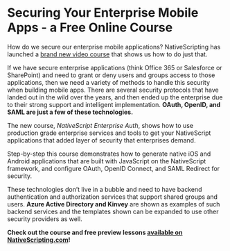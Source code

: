 # Securing Your Enterprise Mobile Apps - a Free Online Course

How do we secure our enterprise mobile applications? NativeScripting has launched a [brand new video course](https://courses.nativescripting.com/p/nativescript-enterprise-auth/?product_id=308158&coupon_code=AUTH101) that shows us how to do just that.
 
If we have secure enterprise applications (think Office 365 or Salesforce or SharePoint) and need to grant or deny users and groups access to those applications, then we need a variety of methods to handle this security when building mobile apps. There are several security protocols that have landed out in the wild over the years, and then ended up the enterprise due to their strong support and intelligent implementation. **OAuth, OpenID, and SAML are just a few of these technologies.**
 
The new course, *NativeScript Enterprise Auth*, shows how to use production grade enterprise services and tools to get your NativeScript applications that added layer of security that enterprises demand. 
 
Step-by-step this course demonstrates how to generate native iOS and Android applications that are built with JavaScript on the NativeScript framework, and configure OAuth, OpenID Connect, and SAML Redirect for security.
 
These technologies don’t live in a bubble and need to have backend authentication and authorization services that support shared groups and users. **Azure Active Directory and Kinvey** are shown as examples of such backend services and the templates shown can be expanded to use other security providers as well.
 
**Check out the course and free preview lessons [available on NativeScripting.com](
https://courses.nativescripting.com/p/nativescript-enterprise-auth/?product_id=308158&coupon_code=AUTH101)!**